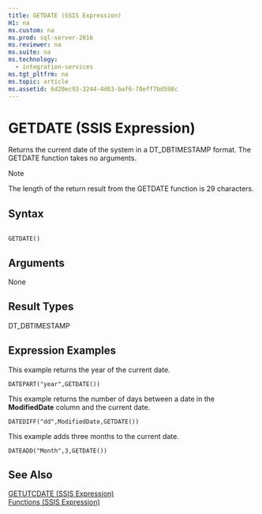 ```yaml
---
title: GETDATE (SSIS Expression)
H1: na
ms.custom: na
ms.prod: sql-server-2016
ms.reviewer: na
ms.suite: na
ms.technology: 
  - integration-services
ms.tgt_pltfrm: na
ms.topic: article
ms.assetid: 6d20ec93-3244-4d63-baf6-70eff7bd598c
---
```

# GETDATE (SSIS Expression)
  Returns the current date of the system in a DT\_DBTIMESTAMP format. The GETDATE function takes no arguments.  
  
> [!NOTE]  
>  The length of the return result from the GETDATE function is 29 characters.  
  
## Syntax  
  
```  
  
GETDATE()  
```  
  
## Arguments  
 None  
  
## Result Types  
 DT\_DBTIMESTAMP  
  
## Expression Examples  
 This example returns the year of the current date.  
  
```  
DATEPART("year",GETDATE())  
```  
  
 This example returns the number of days between a date in the **ModifiedDate** column and the current date.  
  
```  
DATEDIFF("dd",ModifiedDate,GETDATE())  
```  
  
 This example adds three months to the current date.  
  
```  
DATEADD("Month",3,GETDATE())  
```  
  
## See Also  
 [GETUTCDATE &#40;SSIS Expression&#41;](../../Topics/TopicNameNotContainA/GETUTCDATE--SSIS-Expression-.md)   
 [Functions &#40;SSIS Expression&#41;](../../Topics/TopicNameNotContainA/Functions--SSIS-Expression-.md)  
  
  